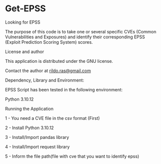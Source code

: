 # Get-EPSS

Looking for EPSS 

The purpose of this code is to take one or several specific CVEs (Common Vulnerabilities and Exposures) and identify their corresponding EPSS (Exploit Prediction Scoring System) scores.

License and author

This application is distributed under the GNU license.

Contact the author at rildo.ras@gmail.com

Dependency, Library and Environment:

EPSS Script has been tested in the following environment:

Python 3.10.12

Running the Application

1 - You need a CVE file in the csv format (First)

2 - Install Python 3.10.12

3 - Install/Import pandas library

4 - Install/Import request library

5 - Inform the file path(file with cve that you want to identify epss)
